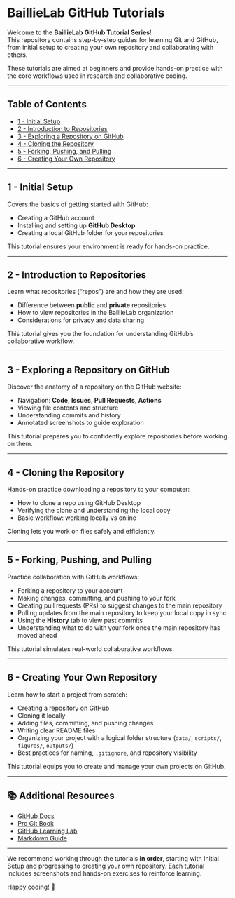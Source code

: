 # BaillieLab GitHub Tutorials

Welcome to the **BaillieLab GitHub Tutorial Series**!  
This repository contains step-by-step guides for learning Git and GitHub, from initial setup to creating your own repository and collaborating with others.  

These tutorials are aimed at beginners and provide hands-on practice with the core workflows used in research and collaborative coding.

---

## Table of Contents

- [1 - Initial Setup](https://github.com/baillielab/GitHub_Tutorial/blob/main/Tutorials/01-Initial-Setup.md)
- [2 - Introduction to Repositories](https://github.com/baillielab/GitHub_Tutorial/blob/main/Tutorials/02-Introduction-to-Repositories.md)
- [3 - Exploring a Repository on GitHub](https://github.com/baillielab/GitHub_Tutorial/blob/main/Tutorials/03-Exploring-a-Repository-on-GitHub.md)
- [4 - Cloning the Repository](https://github.com/baillielab/GitHub_Tutorial/blob/main/Tutorials/04-Cloning-the-Repository.md)
- [5 - Forking, Pushing, and Pulling](https://github.com/baillielab/GitHub_Tutorial/blob/main/Tutorials/05-Forking-Pushing-and-Pulling.md)
- [6 - Creating Your Own Repository](https://github.com/baillielab/GitHub_Tutorial/blob/main/Tutorials/06-Creating-Your-Own-Repository.md)


---

## 1 - Initial Setup

Covers the basics of getting started with GitHub:  

- Creating a GitHub account  
- Installing and setting up **GitHub Desktop**  
- Creating a local GitHub folder for your repositories  

This tutorial ensures your environment is ready for hands-on practice.

---

## 2 - Introduction to Repositories

Learn what repositories (“repos”) are and how they are used:  

- Difference between **public** and **private** repositories  
- How to view repositories in the BaillieLab organization  
- Considerations for privacy and data sharing  

This tutorial gives you the foundation for understanding GitHub’s collaborative workflow.

---

## 3 - Exploring a Repository on GitHub

Discover the anatomy of a repository on the GitHub website:  

- Navigation: **Code**, **Issues**, **Pull Requests**, **Actions**  
- Viewing file contents and structure  
- Understanding commits and history  
- Annotated screenshots to guide exploration  

This tutorial prepares you to confidently explore repositories before working on them.

---

## 4 - Cloning the Repository

Hands-on practice downloading a repository to your computer:  

- How to clone a repo using GitHub Desktop  
- Verifying the clone and understanding the local copy  
- Basic workflow: working locally vs online  

Cloning lets you work on files safely and efficiently.

---

## 5 - Forking, Pushing, and Pulling

Practice collaboration with GitHub workflows:  

- Forking a repository to your account  
- Making changes, committing, and pushing to your fork  
- Creating pull requests (PRs) to suggest changes to the main repository  
- Pulling updates from the main repository to keep your local copy in sync  
- Using the **History** tab to view past commits  
- Understanding what to do with your fork once the main repository has moved ahead  

This tutorial simulates real-world collaborative workflows.

---

## 6 - Creating Your Own Repository

Learn how to start a project from scratch:  

- Creating a repository on GitHub  
- Cloning it locally  
- Adding files, committing, and pushing changes  
- Writing clear README files  
- Organizing your project with a logical folder structure (`data/`, `scripts/`, `figures/`, `outputs/`)  
- Best practices for naming, `.gitignore`, and repository visibility  

This tutorial equips you to create and manage your own projects on GitHub.

---

## 📚 Additional Resources

- [GitHub Docs](https://docs.github.com/en/github)  
- [Pro Git Book](https://git-scm.com/book/en/v2)  
- [GitHub Learning Lab](https://lab.github.com/)  
- [Markdown Guide](https://www.markdownguide.org/)  

---

We recommend working through the tutorials **in order**, starting with Initial Setup and progressing to creating your own repository. Each tutorial includes screenshots and hands-on exercises to reinforce learning.  

Happy coding! 🚀
